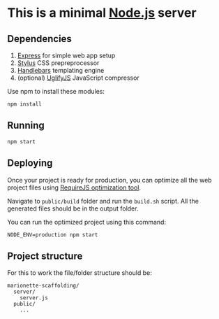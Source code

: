 # This is a minimal [Node.js](http://nodejs.org/) server

## Dependencies 

1. [Express](http://expressjs.com) for simple web app setup
2. [Stylus](http://learnboost.github.com/stylus/) CSS prepreprocessor
3. [Handlebars](https://github.com/donpark/hbs) templating engine
4. (optional) [UglifyJS](https://github.com/mishoo/UglifyJS) JavaScript compressor

Use npm to install these modules:

    npm install

## Running

    npm start


## Deploying
Once your project is ready for production, you can optimize all the web project files using [RequireJS optimization tool](http://requirejs.org/docs/optimization.html).

Navigate to `public/build` folder and run the `build.sh` script. All the generated files should be in the output folder.

You can run the optimized project using this command:

    NODE_ENV=production npm start

## Project structure
For this to work the file/folder structure should be:

```
marionette-scaffolding/
  server/
    server.js
  public/
    ...
```